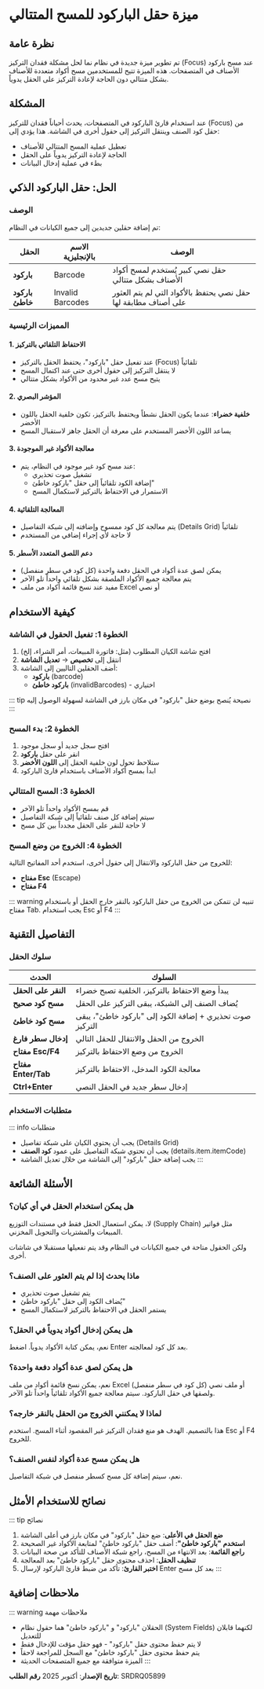 <rtl>

# ميزة حقل الباركود للمسح المتتالي

## نظرة عامة

تم تطوير ميزة جديدة في نظام نما لحل مشكلة فقدان التركيز (Focus) عند مسح باركود الأصناف في المتصفحات. هذه الميزة تتيح للمستخدمين مسح أكواد متعددة للأصناف بشكل متتالي دون الحاجة لإعادة التركيز على الحقل يدوياً.

## المشكلة

عند استخدام قارئ الباركود في المتصفحات، يحدث أحياناً فقدان للتركيز (Focus) من حقل كود الصنف وينتقل التركيز إلى حقول أخرى في الشاشة. هذا يؤدي إلى:
- تعطيل عملية المسح المتتالي للأصناف
- الحاجة لإعادة التركيز يدوياً على الحقل
- بطء في عملية إدخال البيانات

## الحل: حقل الباركود الذكي

### الوصف

تم إضافة حقلين جديدين إلى جميع الكيانات في النظام:

| الحقل | الاسم بالإنجليزية | الوصف |
|------|------------------|-------|
| **باركود** | Barcode | حقل نصي كبير يُستخدم لمسح أكواد الأصناف بشكل متتالي |
| **باركود خاطئ** | Invalid Barcodes | حقل نصي يحتفظ بالأكواد التي لم يتم العثور على أصناف مطابقة لها |

### المميزات الرئيسية

#### 1. الاحتفاظ التلقائي بالتركيز
- عند تفعيل حقل "باركود"، يحتفظ الحقل بالتركيز (Focus) تلقائياً
- لا ينتقل التركيز إلى حقول أخرى حتى عند اكتمال المسح
- يتيح مسح عدد غير محدود من الأكواد بشكل متتالي

#### 2. المؤشر البصري
- **خلفية خضراء**: عندما يكون الحقل نشطاً ويحتفظ بالتركيز، تكون خلفية الحقل باللون الأخضر
- يساعد اللون الأخضر المستخدم على معرفة أن الحقل جاهز لاستقبال المسح

#### 3. معالجة الأكواد غير الموجودة
- عند مسح كود غير موجود في النظام، يتم:
  - تشغيل صوت تحذيري
  - إضافة الكود تلقائياً إلى حقل "باركود خاطئ"
  - الاستمرار في الاحتفاظ بالتركيز لاستكمال المسح

#### 4. المعالجة التلقائية
- يتم معالجة كل كود ممسوح وإضافته إلى شبكة التفاصيل (Details Grid) تلقائياً
- لا حاجة لأي إجراء إضافي من المستخدم

#### 5. دعم اللصق المتعدد الأسطر
- يمكن لصق عدة أكواد في الحقل دفعة واحدة (كل كود في سطر منفصل)
- يتم معالجة جميع الأكواد الملصقة بشكل تلقائي واحداً تلو الآخر
- مفيد عند نسخ قائمة أكواد من ملف Excel أو نصي

## كيفية الاستخدام

### الخطوة 1: تفعيل الحقول في الشاشة

1. افتح شاشة الكيان المطلوب (مثل: فاتورة المبيعات، أمر الشراء، إلخ)
2. انتقل إلى **تخصيص** → **تعديل الشاشة**
3. أضف الحقلين التاليين إلى الشاشة:
   - **باركود** (barcode)
   - **باركود خاطئ** (invalidBarcodes) - اختياري

::: tip نصيحة
يُنصح بوضع حقل "باركود" في مكان بارز في الشاشة لسهولة الوصول إليه
:::

### الخطوة 2: بدء المسح

1. افتح سجل جديد أو سجل موجود
2. انقر على حقل **باركود**
3. ستلاحظ تحول لون خلفية الحقل إلى **اللون الأخضر**
4. ابدأ بمسح أكواد الأصناف باستخدام قارئ الباركود

### الخطوة 3: المسح المتتالي

- قم بمسح الأكواد واحداً تلو الآخر
- سيتم إضافة كل صنف تلقائياً إلى شبكة التفاصيل
- لا حاجة للنقر على الحقل مجدداً بين كل مسح

### الخطوة 4: الخروج من وضع المسح

للخروج من حقل الباركود والانتقال إلى حقول أخرى، استخدم أحد المفاتيح التالية:

- **مفتاح Esc** (Escape)
- **مفتاح F4**

::: warning تنبيه
لن تتمكن من الخروج من حقل الباركود بالنقر خارج الحقل أو باستخدام مفتاح Tab. يجب استخدام Esc أو F4
:::

## التفاصيل التقنية

### سلوك الحقل

| الحدث | السلوك |
|------|--------|
| **النقر على الحقل** | يبدأ وضع الاحتفاظ بالتركيز، الخلفية تصبح خضراء |
| **مسح كود صحيح** | يُضاف الصنف إلى الشبكة، يبقى التركيز على الحقل |
| **مسح كود خاطئ** | صوت تحذيري + إضافة الكود إلى "باركود خاطئ"، يبقى التركيز |
| **إدخال سطر فارغ** | الخروج من الحقل والانتقال للحقل التالي |
| **مفتاح Esc/F4** | الخروج من وضع الاحتفاظ بالتركيز |
| **مفتاح Enter/Tab** | معالجة الكود المدخل، الاحتفاظ بالتركيز |
| **Ctrl+Enter** | إدخال سطر جديد في الحقل النصي |

### متطلبات الاستخدام

::: info متطلبات
- يجب أن يحتوي الكيان على شبكة تفاصيل (Details Grid)
- يجب أن تحتوي شبكة التفاصيل على عمود **كود الصنف** (details.item.itemCode)
- يجب إضافة حقل "باركود" إلى الشاشة من خلال تعديل الشاشة
:::

## الأسئلة الشائعة

### هل يمكن استخدام الحقل في أي كيان؟
لا، يمكن استعمال الحقل فقط في مستندات التوزيع (Supply Chain) مثل فواتير المبيعات والمشتريات والتحويل المخزني.

ولكن الحقول متاحة في جميع الكيانات في النظام وقد يتم تفعيلها مستقبلا في شاشات أخرى.

### ماذا يحدث إذا لم يتم العثور على الصنف؟
- يتم تشغيل صوت تحذيري
- يُضاف الكود إلى حقل "باركود خاطئ"
- يستمر الحقل في الاحتفاظ بالتركيز لاستكمال المسح

### هل يمكن إدخال أكواد يدوياً في الحقل؟
نعم، يمكن كتابة الأكواد يدوياً. اضغط Enter بعد كل كود لمعالجته.

### هل يمكن لصق عدة أكواد دفعة واحدة؟
نعم، يمكن نسخ قائمة أكواد من ملف Excel أو ملف نصي (كل كود في سطر منفصل) ولصقها في حقل الباركود. سيتم معالجة جميع الأكواد تلقائياً واحداً تلو الآخر.

### لماذا لا يمكنني الخروج من الحقل بالنقر خارجه؟
هذا بالتصميم. الهدف هو منع فقدان التركيز غير المقصود أثناء المسح. استخدم Esc أو F4 للخروج.

### هل يمكن مسح عدة أكواد لنفس الصنف؟
نعم، سيتم إضافة كل مسح كسطر منفصل في شبكة التفاصيل.

## نصائح للاستخدام الأمثل

::: tip نصائح
1. **ضع الحقل في الأعلى**: ضع حقل "باركود" في مكان بارز في أعلى الشاشة
2. **استخدم "باركود خاطئ"**: أضف حقل "باركود خاطئ" لمتابعة الأكواد غير الصحيحة
3. **راجع القائمة**: بعد الانتهاء من المسح، راجع شبكة الأصناف للتأكد من صحة البيانات
4. **تنظيف الحقل**: احذف محتوى حقل "باركود خاطئ" بعد المعالجة
5. **اختبر القارئ**: تأكد من ضبط قارئ الباركود لإرسال Enter بعد كل مسح
:::

## ملاحظات إضافية

::: warning ملاحظات مهمة
- الحقلان "باركود" و "باركود خاطئ" هما حقول نظام (System Fields) لكنهما قابلان للتعديل
- لا يتم حفظ محتوى حقل "باركود" - فهو حقل مؤقت للإدخال فقط
- يتم حفظ محتوى حقل "باركود خاطئ" مع السجل للمراجعة لاحقاً
- الميزة متوافقة مع جميع المتصفحات الحديثة
:::

**تاريخ الإصدار**: أكتوبر 2025
**رقم الطلب**: SRDRQ05899

</rtl>